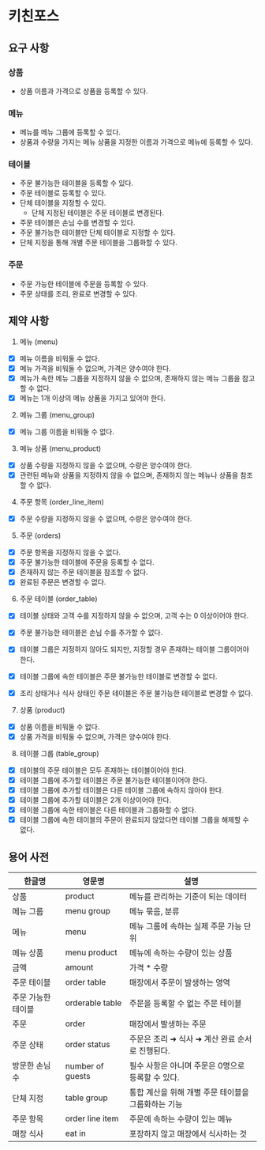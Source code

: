 # 키친포스

## 요구 사항

### 상품

- 상품 이름과 가격으로 상품을 등록할 수 있다.

### 메뉴

- 메뉴를 메뉴 그룹에 등록할 수 있다.
- 상품과 수량을 가지는 메뉴 상품을 지정한 이름과 가격으로 메뉴에 등록할 수 있다.

### 테이블

- 주문 불가능한 테이블을 등록할 수 있다.
- 주문 테이블로 등록할 수 있다.
- 단체 테이블을 지정할 수 있다.
    - 단체 지정된 테이블은 주문 테이블로 변경된다.
- 주문 테이블은 손님 수를 변경할 수 있다.
- 주문 불가능한 테이블만 단체 테이블로 지정할 수 있다.
- 단체 지정을 통해 개별 주문 테이블을 그룹화할 수 있다.

### 주문

- 주문 가능한 테이블에 주문을 등록할 수 있다.
- 주문 상태를 조리, 완료로 변경할 수 있다.

## 제약 사항

1. 메뉴 (menu)

- [x] 메뉴 이름을 비워둘 수 없다.
- [x] 메뉴 가격을 비워둘 수 없으며, 가격은 양수여야 한다.
- [x] 메뉴가 속한 메뉴 그룹을 지정하지 않을 수 없으며, 존재하지 않는 메뉴 그룹을 참고할 수 없다.
- [x] 메뉴는 1개 이상의 메뉴 상품을 가지고 있어야 한다.

2. 메뉴 그룹 (menu_group)

- [x] 메뉴 그룹 이름을 비워둘 수 없다.

3. 메뉴 상품 (menu_product)

- [x] 상품 수량을 지정하지 않을 수 없으며, 수량은 양수여야 한다.
- [x] 관련된 메뉴와 상품을 지정하지 않을 수 없으며, 존재하지 않는 메뉴나 상품을 참조할 수 없다.

4. 주문 항목 (order_line_item)

- [x] 주문 수량을 지정하지 않을 수 없으며, 수량은 양수여야 한다.

5. 주문 (orders)

- [x] 주문 항목을 지정하지 않을 수 없다.
- [x] 주문 불가능한 테이블에 주문을 등록할 수 없다.
- [x] 존재하지 않는 주문 테이블을 참조할 수 없다.
- [x] 완료된 주문은 변경할 수 없다.

6. 주문 테이블 (order_table)

- [x] 테이블 상태와 고객 수를 지정하지 않을 수 없으며, 고객 수는 0 이상이어야 한다.
- [x] 주문 불가능한 테이블은 손님 수를 추가할 수 없다.
- [x] 테이블 그룹은 지정하지 않아도 되지만, 지정할 경우 존재하는 테이블 그룹이어야 한다.
- [x] 테이블 그룹에 속한 테이블은 주문 불가능한 테이블로 변경할 수 없다.
- [x] 조리 상태거나 식사 상태인 주문 테이블은 주문 불가능한 테이블로 변경할 수 없다.


7. 상품 (product)

- [x] 상품 이름을 비워둘 수 없다.
- [x] 상품 가격을 비워둘 수 없으며, 가격은 양수여야 한다.

8. 테이블 그룹 (table_group)

- [x] 테이블의 주문 테이블은 모두 존재하는 테이블이어야 한다.
- [x] 테이블 그룹에 추가할 테이블은 주문 불가능한 테이블이어야 한다.
- [x] 테이블 그룹에 추가할 테이블은 다른 테이블 그룹에 속하지 않아야 한다.
- [x] 테이블 그룹에 추가할 테이블은 2개 이상이어야 한다.
- [x] 테이블 그룹에 속한 테이블은 다른 테이블과 그룹화할 수 없다.
- [x] 테이블 그룹에 속한 테이블의 주문이 완료되지 않았다면 테이블 그룹을 해제할 수 없다.

## 용어 사전

| 한글명        | 영문명              | 설명                            |
|------------|------------------|-------------------------------|
| 상품         | product          | 메뉴를 관리하는 기준이 되는 데이터           |
| 메뉴 그룹      | menu group       | 메뉴 묶음, 분류                     |
| 메뉴         | menu             | 메뉴 그룹에 속하는 실제 주문 가능 단위        |
| 메뉴 상품      | menu product     | 메뉴에 속하는 수량이 있는 상품             |
| 금액         | amount           | 가격 * 수량                       |
| 주문 테이블     | order table      | 매장에서 주문이 발생하는 영역              |
| 주문 가능한 테이블 | orderable table  | 주문을 등록할 수 없는 주문 테이블           |
| 주문         | order            | 매장에서 발생하는 주문                  |
| 주문 상태      | order status     | 주문은 조리 ➜ 식사 ➜ 계산 완료 순서로 진행된다. |
| 방문한 손님 수   | number of guests | 필수 사항은 아니며 주문은 0명으로 등록할 수 있다. |
| 단체 지정      | table group      | 통합 계산을 위해 개별 주문 테이블을 그룹화하는 기능 |
| 주문 항목      | order line item  | 주문에 속하는 수량이 있는 메뉴             |
| 매장 식사      | eat in           | 포장하지 않고 매장에서 식사하는 것           |
